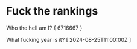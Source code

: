 # Fuck the rankings

Who the hell am I?
{ 6716667 }

What fucking year is it?
[ 2024-08-25T11:00:00Z ]
